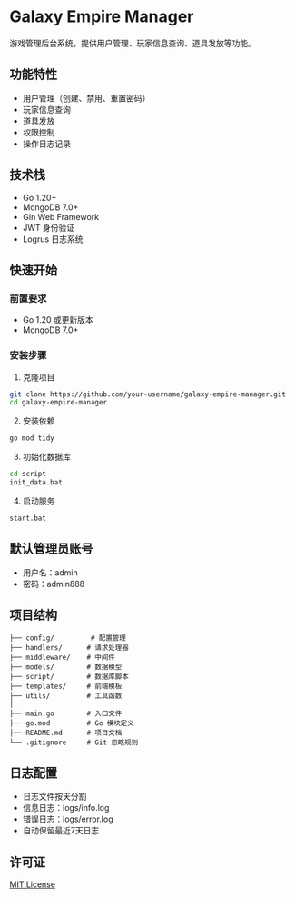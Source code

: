 # Galaxy Empire Manager

游戏管理后台系统，提供用户管理、玩家信息查询、道具发放等功能。

## 功能特性

- 用户管理（创建、禁用、重置密码）
- 玩家信息查询
- 道具发放
- 权限控制
- 操作日志记录

## 技术栈

- Go 1.20+
- MongoDB 7.0+
- Gin Web Framework
- JWT 身份验证
- Logrus 日志系统

## 快速开始

### 前置要求
- Go 1.20 或更新版本
- MongoDB 7.0+

### 安装步骤
1. 克隆项目
```bash
git clone https://github.com/your-username/galaxy-empire-manager.git
cd galaxy-empire-manager
```

2. 安装依赖
```bash
go mod tidy
```

3. 初始化数据库
```bash
cd script
init_data.bat
```

4. 启动服务
```bash
start.bat
```

## 默认管理员账号
- 用户名：admin
- 密码：admin888

## 项目结构
```
├── config/         # 配置管理
├── handlers/      # 请求处理器
├── middleware/    # 中间件
├── models/        # 数据模型
├── script/        # 数据库脚本
├── templates/     # 前端模板
├── utils/         # 工具函数
│
├── main.go        # 入口文件
├── go.mod         # Go 模块定义
├── README.md      # 项目文档
└── .gitignore     # Git 忽略规则
```

## 日志配置
- 日志文件按天分割
- 信息日志：logs/info.log
- 错误日志：logs/error.log
- 自动保留最近7天日志

## 许可证
[MIT License](LICENSE)
